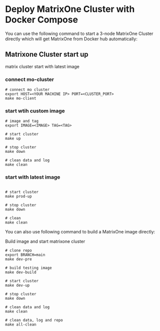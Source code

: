 # Deploy MatrixOne Cluster with Docker Compose

You can use the following command to start a 3-node MatrixOne Cluster directly which will get MatrixOne from Docker hub automatically:

## Matrixone Cluster start up

matrix cluster start with latest image

### connect mo-cluster

```shell
# connect mo cluster
export HOST=<YOUR MACHINE IP> PORT=<CLUSTER_PORT>
make mo-client
```

### start wtih custom image

```shell
# image and tag
export IMAGE=<IMAGE> TAG=<TAG>

# start cluster
make up

# stop cluster
make down

# clean data and log
make clean
```

### start with latest image

```shell

# start cluster
make prod-up

# stop cluster
make down

# clean
make clean

```

You can also use following command to build a MatrixOne image directly:

Build image and start matrixone cluster

```shell
# clone repo
export BRANCH=main
make dev-pre

# build testing image
make dev-build

# start cluster
make dev-up

# stop cluster
make down

# clean data and log
make clean

# clean data, log and repo
make all-clean
```
